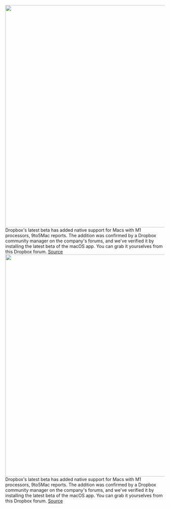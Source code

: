<img src='https://cdn.vox-cdn.com/thumbor/qWauUbKMj1zerUnlSGRAC5rcaGc=/0x0:1600x900/1200x800/filters:focal(672x322:928x578)/cdn.vox-cdn.com/uploads/chorus_image/image/70382334/dropbox_logo_2x.0.jpeg' width='700px' /><br/>
Dropbox's latest beta has added native support for Macs with M1 processors, 9to5Mac reports. The addition was confirmed by a Dropbox community manager on the company's forums, and we've verified it by installing the latest beta of the macOS app. You can grab it yourselves from this Dropbox forum.
<a href='https://www.theverge.com/2022/1/13/22881547/dropbox-beta-m1-mac-support-macos'> Source <a/><img src='https://cdn.vox-cdn.com/thumbor/qWauUbKMj1zerUnlSGRAC5rcaGc=/0x0:1600x900/1200x800/filters:focal(672x322:928x578)/cdn.vox-cdn.com/uploads/chorus_image/image/70382334/dropbox_logo_2x.0.jpeg' width='700px' /><br/>
Dropbox's latest beta has added native support for Macs with M1 processors, 9to5Mac reports. The addition was confirmed by a Dropbox community manager on the company's forums, and we've verified it by installing the latest beta of the macOS app. You can grab it yourselves from this Dropbox forum.
<a href='https://www.theverge.com/2022/1/13/22881547/dropbox-beta-m1-mac-support-macos'> Source <a/>